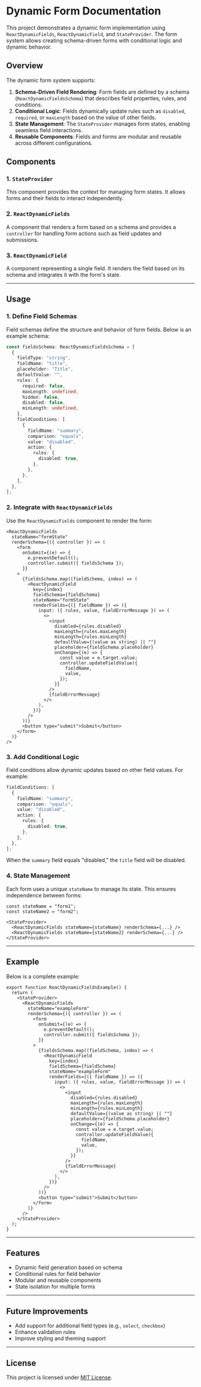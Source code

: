 # Dynamic Form Documentation

This project demonstrates a dynamic form implementation using `ReactDynamicFields`, `ReactDynamicField`, and `StateProvider`. The form system allows creating schema-driven forms with conditional logic and dynamic behavior.

## Overview

The dynamic form system supports:

1. **Schema-Driven Field Rendering**: Form fields are defined by a schema (`ReactDynamicFieldsSchema`) that describes field properties, rules, and conditions.
2. **Conditional Logic**: Fields dynamically update rules such as `disabled`, `required`, or `maxLength` based on the value of other fields.
3. **State Management**: The `StateProvider` manages form states, enabling seamless field interactions.
4. **Reusable Components**: Fields and forms are modular and reusable across different configurations.

## Components

### 1. `StateProvider`

This component provides the context for managing form states. It allows forms and their fields to interact independently.

### 2. `ReactDynamicFields`

A component that renders a form based on a schema and provides a `controller` for handling form actions such as field updates and submissions.

### 3. `ReactDynamicField`

A component representing a single field. It renders the field based on its schema and integrates it with the form's state.

---

## Usage

### 1. Define Field Schemas

Field schemas define the structure and behavior of form fields. Below is an example schema:

```typescript
const fieldsSchema: ReactDynamicFieldsSchema = [
  {
    fieldType: "string",
    fieldName: "title",
    placeholder: "Title",
    defaultValue: "",
    rules: {
      required: false,
      maxLength: undefined,
      hidden: false,
      disabled: false,
      minLength: undefined,
    },
    fieldConditions: [
      {
        fieldName: "summary",
        comparison: "equals",
        value: "disabled",
        action: {
          rules: {
            disabled: true,
          },
        },
      },
    ],
  },
];
```

### 2. Integrate with `ReactDynamicFields`

Use the `ReactDynamicFields` component to render the form:

```tsx
<ReactDynamicFields
  stateName="formState"
  renderSchema={({ controller }) => (
    <form
      onSubmit={(e) => {
        e.preventDefault();
        controller.submit({ fieldsSchema });
      }}
    >
      {fieldsSchema.map((fieldSchema, index) => (
        <ReactDynamicField
          key={index}
          fieldSchema={fieldSchema}
          stateName="formState"
          renderFields={({ fieldName }) => ({
            input: ({ rules, value, fieldErrorMessage }) => (
              <>
                <input
                  disabled={rules.disabled}
                  maxLength={rules.maxLength}
                  minLength={rules.minLength}
                  defaultValue={(value as string) || ""}
                  placeholder={fieldSchema.placeholder}
                  onChange={(e) => {
                    const value = e.target.value;
                    controller.updateFieldValue({
                      fieldName,
                      value,
                    });
                  }}
                />
                {fieldErrorMessage}
              </>
            ),
          })}
        />
      ))}
      <button type="submit">Submit</button>
    </form>
  )}
/>
```

### 3. Add Conditional Logic

Field conditions allow dynamic updates based on other field values. For example:

```typescript
fieldConditions: [
  {
    fieldName: "summary",
    comparison: "equals",
    value: "disabled",
    action: {
      rules: {
        disabled: true,
      },
    },
  },
];
```

When the `summary` field equals "disabled," the `title` field will be disabled.

### 4. State Management

Each form uses a unique `stateName` to manage its state. This ensures independence between forms:

```tsx
const stateName = "form1";
const stateName2 = "form2";

<StateProvider>
  <ReactDynamicFields stateName={stateName} renderSchema={...} />
  <ReactDynamicFields stateName={stateName2} renderSchema={...} />
</StateProvider>
```

---

## Example

Below is a complete example:

```tsx
export function ReactDynamicFieldsExample() {
  return (
    <StateProvider>
      <ReactDynamicFields
        stateName="exampleForm"
        renderSchema={({ controller }) => (
          <form
            onSubmit={(e) => {
              e.preventDefault();
              controller.submit({ fieldsSchema });
            }}
          >
            {fieldsSchema.map((fieldSchema, index) => (
              <ReactDynamicField
                key={index}
                fieldSchema={fieldSchema}
                stateName="exampleForm"
                renderFields={({ fieldName }) => ({
                  input: ({ rules, value, fieldErrorMessage }) => (
                    <>
                      <input
                        disabled={rules.disabled}
                        maxLength={rules.maxLength}
                        minLength={rules.minLength}
                        defaultValue={(value as string) || ""}
                        placeholder={fieldSchema.placeholder}
                        onChange={(e) => {
                          const value = e.target.value;
                          controller.updateFieldValue({
                            fieldName,
                            value,
                          });
                        }}
                      />
                      {fieldErrorMessage}
                    </>
                  ),
                })}
              />
            ))}
            <button type="submit">Submit</button>
          </form>
        )}
      />
    </StateProvider>
  );
}
```

---

## Features

- Dynamic field generation based on schema
- Conditional rules for field behavior
- Modular and reusable components
- State isolation for multiple forms

---

## Future Improvements

- Add support for additional field types (e.g., `select`, `checkbox`)
- Enhance validation rules
- Improve styling and theming support

---

## License

This project is licensed under [MIT License](LICENSE).
